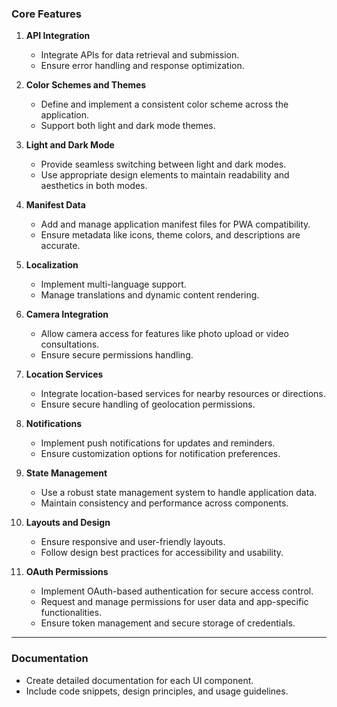 
### Core Features
1. **API Integration**
   - Integrate APIs for data retrieval and submission.
   - Ensure error handling and response optimization.

2. **Color Schemes and Themes**
   - Define and implement a consistent color scheme across the application.
   - Support both light and dark mode themes.

3. **Light and Dark Mode**
   - Provide seamless switching between light and dark modes.
   - Use appropriate design elements to maintain readability and aesthetics in both modes.

4. **Manifest Data**
   - Add and manage application manifest files for PWA compatibility.
   - Ensure metadata like icons, theme colors, and descriptions are accurate.

5. **Localization**
   - Implement multi-language support.
   - Manage translations and dynamic content rendering.

6. **Camera Integration**
   - Allow camera access for features like photo upload or video consultations.
   - Ensure secure permissions handling.

7. **Location Services**
   - Integrate location-based services for nearby resources or directions.
   - Ensure secure handling of geolocation permissions.

8. **Notifications**
   - Implement push notifications for updates and reminders.
   - Ensure customization options for notification preferences.

9. **State Management**
   - Use a robust state management system to handle application data.
   - Maintain consistency and performance across components.

10. **Layouts and Design**
    - Ensure responsive and user-friendly layouts.
    - Follow design best practices for accessibility and usability.

11. **OAuth Permissions**
    - Implement OAuth-based authentication for secure access control.
    - Request and manage permissions for user data and app-specific functionalities.
    - Ensure token management and secure storage of credentials.

---

### Documentation
- Create detailed documentation for each UI component.
- Include code snippets, design principles, and usage guidelines.

